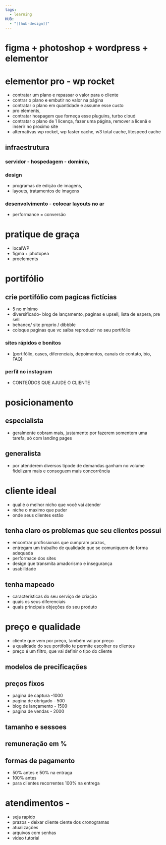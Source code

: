 ```yaml
---
tags:
  - learning
HUB:
  - "[[hub-design]]"
---
```

# figma +  photoshop + wordpress + elementor
# elementor pro - wp rocket
- contratar um plano e repassar o valor para o cliente
- contrar o plano e embutir no valor na página
- contratar o plano em quantidade e assume esse custo
- pro elements, 
- contratar hospagem que forneça esse pluguins, turbo cloud
- contratar o plano de 1 licença, fazer uma página, remover a licenã e inserir no proximo site
- alternativas wp rocket, wp faster cache, w3 total cache, litespeed cache

## infraestrutura
### servidor - hospedagem - domínio,
### design 
- programas de edição de imagens,
- layouts, tratamentos de imagens
### desenvolvimento - colocar layouts no ar
- performance = conversão 

# pratique de graça
- localWP
- figma + photopea
- proelements

# portifólio

## crie portifólio com pagicas fictícias
- 5 no mínimo
- diversificado- blog de lançamento, paginas e upsell, lista de espera, pre sell
- behance/ site proprio / dibbble
- coloque paginas que vc saiba reproduzir no seu portifólio
### sites rápidos e bonitos
- (portifólio, cases, diferenciais, depoimentos, canais de contato, bio, FAQ) 
### perfil no instagram 
- CONTEÚDOS QUE AJUDE O CLIENTE

# posicionamento
## especialista
- geralmente cobram mais, justamento por fazerem somentem uma tarefa, só com landing pages
## generalista
- por atenderem diversos tipode de demandas ganham no volume  fidelizam mais e conseguem mais concorrência

# cliente ideal
- qual é o melhor nicho que você vai atender
- niche o maximo que puder
- onde seus clientes estão

## tenha claro os problemas que seu clientes possui
- encontrar profissionais que cumpram prazos,
- entregam um trabalho de qualidade que se comuniquem de forma adequada
- performace dos sites
- design que transmita amadorismo e insegurança
- usabilidade

## tenha mapeado
- caracteristicas do seu serviço de criação 
- quais os seus diferenciais 
- quais principais objeções do seu produto

# preço e qualidade
- cliente que vem por preço, também vai por preço
- a qualidade do seu portifolio te permite escolher os clientes
- preço é um filtro, que vai definir o tipo do cliente


## modelos de precificações

## preços fixos

- pagina de captura -1000
- pagina de obrigado - 500
- blog  de lançamento - 1500
- pagina de vendas - 2000
## tamanho e sessoes
## remuneração em %

## formas de pagamento
- 50% antes e 50% na entraga
- 100% antes
- para clientes recorrentes 100% na entrega

# atendimentos - 
- seja rapido
- prazos - deixar cliente ciente dos cronogramas 
- atualizações
- arquivos com senhas
- video tutorial



